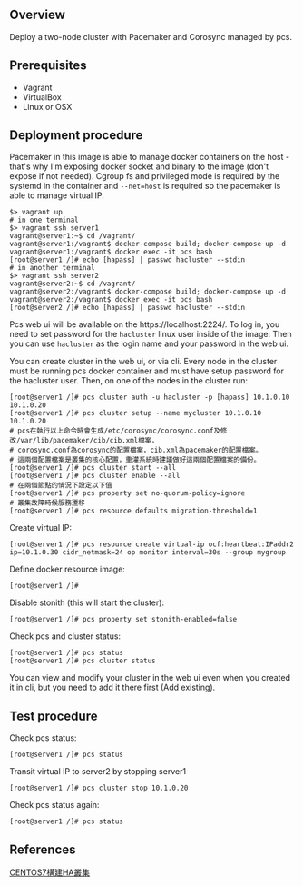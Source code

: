 ## Overview

Deploy a two-node cluster with Pacemaker and Corosync managed by pcs.

## Prerequisites

- Vagrant
- VirtualBox
- Linux or OSX

## Deployment procedure

Pacemaker in this image is able to manage docker containers on the host - that's why I'm exposing docker socket and binary to the image (don't expose if not needed). Cgroup fs and privileged mode is required by the systemd in the container and `--net=host` is required so the pacemaker is able to manage virtual IP.

```console
$> vagrant up
# in one terminal
$> vagrant ssh server1
vagrant@server1:~$ cd /vagrant/
vagrant@server1:/vagrant$ docker-compose build; docker-compose up -d
vagrant@server1:/vagrant$ docker exec -it pcs bash
[root@server1 /]# echo [hapass] | passwd hacluster --stdin
# in another terminal
$> vagrant ssh server2
vagrant@server2:~$ cd /vagrant/
vagrant@server2:/vagrant$ docker-compose build; docker-compose up -d
vagrant@server2:/vagrant$ docker exec -it pcs bash
[root@server2 /]# echo [hapass] | passwd hacluster --stdin
```

Pcs web ui will be available on the https://localhost:2224/. To log in, you need to set password for the `hacluster` linux user inside of the image:
Then you can use `hacluster` as the login name and your password in the web ui.

You can create cluster in the web ui, or via cli. Every node in the cluster must be running pcs docker container and must have setup password for the hacluster user. Then, on one of the nodes in the cluster run:

```console
[root@server1 /]# pcs cluster auth -u hacluster -p [hapass] 10.1.0.10 10.1.0.20
[root@server1 /]# pcs cluster setup --name mycluster 10.1.0.10 10.1.0.20
# pcs在執行以上命令時會生成/etc/corosync/corosync.conf及修改/var/lib/pacemaker/cib/cib.xml檔案，
# corosync.conf為corosync的配置檔案，cib.xml為pacemaker的配置檔案。
# 這兩個配置檔案是叢集的核心配置，重灌系統時建議做好這兩個配置檔案的備份。
[root@server1 /]# pcs cluster start --all
[root@server1 /]# pcs cluster enable --all
# 在兩個節點的情況下設定以下值
[root@server1 /]# pcs property set no-quorum-policy=ignore
# 叢集故障時候服務遷移
[root@server1 /]# pcs resource defaults migration-threshold=1
```

Create virtual IP:

```console
[root@server1 /]# pcs resource create virtual-ip ocf:heartbeat:IPaddr2 ip=10.1.0.30 cidr_netmask=24 op monitor interval=30s --group mygroup
```

Define docker resource image:

```console
[root@server1 /]#
```

Disable stonith (this will start the cluster):

```console
[root@server1 /]# pcs property set stonith-enabled=false
```

Check pcs and cluster status:

```console
[root@server1 /]# pcs status
[root@server1 /]# pcs cluster status
```

You can view and modify your cluster in the web ui even when you created it in cli, but you need to add it there first (Add existing).

## Test procedure

Check pcs status:

```console
[root@server1 /]# pcs status
```

Transit virtual IP to server2 by stopping server1

```console
[root@server1 /]# pcs cluster stop 10.1.0.20
```

Check pcs status again:

```console
[root@server1 /]# pcs status
```


## References

[CENTOS7構建HA叢集](https://www.itread01.com/content/1545727875.html)